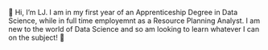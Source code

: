 👋 Hi, I’m LJ. 
I am in my first year of an Apprenticeship Degree in Data Science, while in full time employemnt as a Resource Planning Analyst. 
I am new to the world of Data Science and so am looking to learn whatever I can on the subject! 💖


<!---
LauraJ-Warwick/LauraJ-Warwick is a ✨ special ✨ repository because its `README.md` (this file) appears on your GitHub profile.
You can click the Preview link to take a look at your changes.
--->
